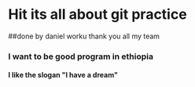 # Hit its all about git practice 
##done by daniel worku thank you all my team
### I want to be good program in ethiopia 
#### I like the slogan "I have a dream"
